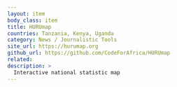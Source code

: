 ```yaml
---
layout: item
body_class: item
title: HURUmap
countries: Tanzania, Kenya, Uganda
category: News / Journalistic Tools
site_url: https://hurumap.org
github_url: https://github.com/CodeForAfrica/HURUmap
related: 
description: >
  Interactive national statistic map
---
```

